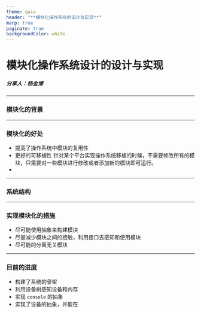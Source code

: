 ```yaml
---
theme: gaia
header: "**模块化操作系统的设计与实现**"
marp: true
paginate: true
backgroundColor: white
---
```


<!-- _class: lead -->
# 模块化操作系统设计的设计与实现
##### 分享人：杨金博

---

### 模块化的背景

---

### 模块化的好处

- 提高了操作系统中模块的复用性
- 更好的可移植性  针对某个平台实现操作系统移植的时候，不需要修改所有的模块，只需要对一些模块进行修改或者添加新的模块即可运行。
- 

---

### 系统结构


---

### 实现模块化的措施

- 尽可能使用抽象来构建模块
- 尽量减少模块之间的接触，利用接口去感知和使用模块
- 尽可能的分离无关模块

---

### 目前的进度
- 构建了系统的骨架
- 利用设备树感知设备和内存
- 实现 `console` 的抽象
- 实现了设备的抽象，并能在